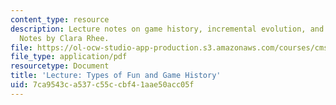 ```yaml
---
content_type: resource
description: Lecture notes on game history, incremental evolution, and types of fun.
  Notes by Clara Rhee.
file: https://ol-ocw-studio-app-production.s3.amazonaws.com/courses/cms-608-game-design-spring-2008/7ca9543ca537c55ccbf41aae50acc05f_MITCMS_608s08_lec_notes04.pdf
file_type: application/pdf
resourcetype: Document
title: 'Lecture: Types of Fun and Game History'
uid: 7ca9543c-a537-c55c-cbf4-1aae50acc05f
---
```

